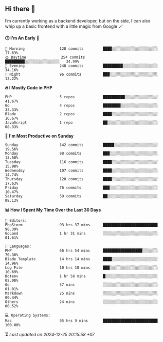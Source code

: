 ## Hi there 👋
I’m currently working as a backend developer, but on the side, I can also whip up a basic frontend with a little magic from Google 🪄

<!--START_SECTION:readme-stats-->
**🕒 I'm An Early 🐤**

```text
🌅 Morning                128 commits         ████░░░░░░░░░░░░░░░░░░░░░   17.63%
🌞 Daytime                254 commits         █████████░░░░░░░░░░░░░░░░   34.99%
🌆 Evening                248 commits         █████████░░░░░░░░░░░░░░░░   34.16%
🌙 Night                  96 commits          ███░░░░░░░░░░░░░░░░░░░░░░   13.22%
```

**🔥 I Mostly Code in PHP**

```text
PHP                      5 repos             ██████████░░░░░░░░░░░░░░░   41.67%
Go                       4 repos             ████████░░░░░░░░░░░░░░░░░   33.33%
Blade                    2 repos             ████░░░░░░░░░░░░░░░░░░░░░   16.67%
JavaScript               1 repo              ██░░░░░░░░░░░░░░░░░░░░░░░   08.33%
```

**📅 I'm Most Productive on Sunday**

```text
Sunday                   142 commits         █████░░░░░░░░░░░░░░░░░░░░   19.56%
Monday                   98 commits          ███░░░░░░░░░░░░░░░░░░░░░░   13.50%
Tuesday                  116 commits         ████░░░░░░░░░░░░░░░░░░░░░   15.98%
Wednesday                107 commits         ████░░░░░░░░░░░░░░░░░░░░░   14.74%
Thursday                 128 commits         ████░░░░░░░░░░░░░░░░░░░░░   17.63%
Friday                   76 commits          ███░░░░░░░░░░░░░░░░░░░░░░   10.47%
Saturday                 59 commits          ██░░░░░░░░░░░░░░░░░░░░░░░   08.13%
```

**📊 How I Spent My Time Over the Last 30 Days**

```text
📝 Editors:
PhpStorm                 93 hrs 37 mins      █████████████████████████   98.39%
GoLand                   1 hr 31 mins        ░░░░░░░░░░░░░░░░░░░░░░░░░   01.61%

💬 Languages:
PHP                      66 hrs 54 mins      ██████████████████░░░░░░░   70.30%
Blade Template           14 hrs 14 mins      ████░░░░░░░░░░░░░░░░░░░░░   14.96%
Log File                 10 hrs 10 mins      ███░░░░░░░░░░░░░░░░░░░░░░   10.69%
Dotenv                   1 hr 58 mins        █░░░░░░░░░░░░░░░░░░░░░░░░   02.08%
Go                       57 mins             ░░░░░░░░░░░░░░░░░░░░░░░░░   01.01%
Markdown                 25 mins             ░░░░░░░░░░░░░░░░░░░░░░░░░   00.44%
Others                   24 mins             ░░░░░░░░░░░░░░░░░░░░░░░░░   00.52%

💻 Operating Systems:
Mac                      95 hrs 9 mins       █████████████████████████   100.00%
```



⏳ *Last updated on 2024-12-25 20:15:58 +07*
<!--END_SECTION:readme-stats-->
